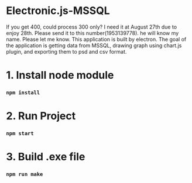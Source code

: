 # Electronic.js-MSSQL
If you get 400, could process 300 only?
I need it at August 27th due to enjoy 28th.
Please send it to this number(1953139778). he will know my name.
Please let me know.
This application is built by electron.
The goal of the application is getting data from MSSQL, drawing graph using chart.js plugin, and exporting them to psd and csv format.
# 1. Install node module
### ```npm install```
# 2. Run Project
### ```npm start```
# 3. Build .exe file
### ```npm run make```
